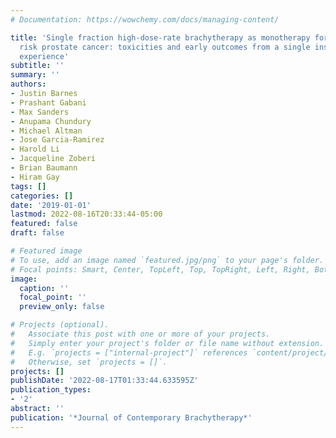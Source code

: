 ```yaml
---
# Documentation: https://wowchemy.com/docs/managing-content/

title: 'Single fraction high-dose-rate brachytherapy as monotherapy for low and intermediate
  risk prostate cancer: toxicities and early outcomes from a single institutional
  experience'
subtitle: ''
summary: ''
authors:
- Justin Barnes
- Prashant Gabani
- Max Sanders
- Anupama Chundury
- Michael Altman
- Jose Garcia-Ramirez
- Harold Li
- Jacqueline Zoberi
- Brian Baumann
- Hiram Gay
tags: []
categories: []
date: '2019-01-01'
lastmod: 2022-08-16T20:33:44-05:00
featured: false
draft: false

# Featured image
# To use, add an image named `featured.jpg/png` to your page's folder.
# Focal points: Smart, Center, TopLeft, Top, TopRight, Left, Right, BottomLeft, Bottom, BottomRight.
image:
  caption: ''
  focal_point: ''
  preview_only: false

# Projects (optional).
#   Associate this post with one or more of your projects.
#   Simply enter your project's folder or file name without extension.
#   E.g. `projects = ["internal-project"]` references `content/project/deep-learning/index.md`.
#   Otherwise, set `projects = []`.
projects: []
publishDate: '2022-08-17T01:33:44.633595Z'
publication_types:
- '2'
abstract: ''
publication: '*Journal of Contemporary Brachytherapy*'
---
```

